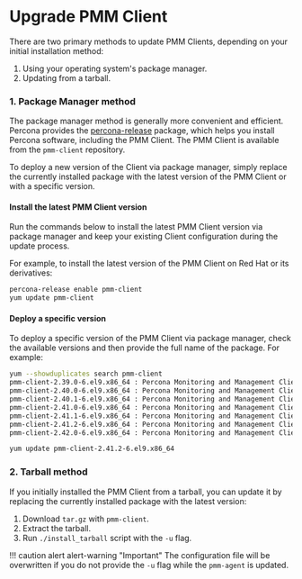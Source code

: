 # Upgrade PMM Client

There are two primary methods to update PMM Clients, depending on your initial installation method:

1. Using your operating system's package manager.
2. Updating from a tarball.

### 1. Package Manager method

The package manager method is generally more convenient and efficient. Percona provides the [percona-release](https://docs.percona.com/percona-software-repositories/installing.html) package, which helps you install Percona software, including the PMM Client. The PMM Client is available from the `pmm-client` repository.

To deploy a new version of the Client via package manager, simply replace the currently installed package with the latest version of the PMM Client or with a specific version.

#### Install the latest PMM Client version

Run the commands below to install the latest PMM Client version via package manager and keep your existing Client configuration during the update process.

For example, to install the latest version of the PMM Client on Red Hat or its derivatives:

 ```sh
 percona-release enable pmm-client
 yum update pmm-client
 ```

#### Deploy a specific version

To deploy a specific version of the PMM Client via package manager, check the available versions and then provide the full name of the package. For example:

 ```sh
 yum --showduplicates search pmm-client
 pmm-client-2.39.0-6.el9.x86_64 : Percona Monitoring and Management Client (pmm-agent)
 pmm-client-2.40.0-6.el9.x86_64 : Percona Monitoring and Management Client (pmm-agent)
 pmm-client-2.40.1-6.el9.x86_64 : Percona Monitoring and Management Client (pmm-agent)
 pmm-client-2.41.0-6.el9.x86_64 : Percona Monitoring and Management Client (pmm-agent)
 pmm-client-2.41.1-6.el9.x86_64 : Percona Monitoring and Management Client (pmm-agent)
 pmm-client-2.41.2-6.el9.x86_64 : Percona Monitoring and Management Client (pmm-agent)
 pmm-client-2.42.0-6.el9.x86_64 : Percona Monitoring and Management Client (pmm-agent)

 yum update pmm-client-2.41.2-6.el9.x86_64
 ```

### 2. Tarball method

If you initially installed the PMM Client from a tarball, you can update it by replacing the currently installed package with the latest version:

 1. Download `tar.gz` with `pmm-client`.
 2. Extract the tarball.
 3. Run `./install_tarball` script with the `-u` flag.

!!! caution alert alert-warning "Important"
    The configuration file will be overwritten if you do not provide the `-u` flag while the `pmm-agent` is updated.
